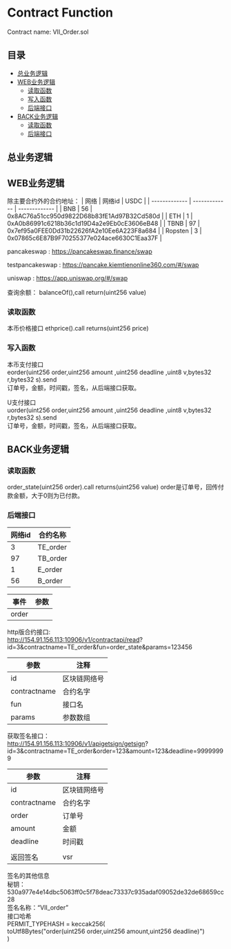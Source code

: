 # Contract Function
Contract name: VII_Order.sol
## 目录
* [总业务逻辑](#总业务逻辑)
* [WEB业务逻辑](#WEB业务逻辑)
    * [读取函数](#读取函数)
    * [写入函数](#写入函数)
    * [后端接口](#后端接口)
* [BACK业务逻辑](#BACK业务逻辑)
    * [读取函数](#读取函数)
    * [后端接口](#后端接口)

## 总业务逻辑
## WEB业务逻辑
除主要合约外的合约地址：
|   网络    | 网络id | USDC |
|   -------------   |   -------------   |   -------------   |
|   BNB       | 56        |   0x8AC76a51cc950d9822D68b83fE1Ad97B32Cd580d    |
|   ETH       |   1       |   0xA0b86991c6218b36c1d19D4a2e9Eb0cE3606eB48    |
|   TBNB      |   97      |   0x7ef95a0FEE0Dd31b22626fA2e10Ee6A223F8a684    |
|   Ropsten   |   3       |   0x07865c6E87B9F70255377e024ace6630C1Eaa37F    |

pancakeswap : 
https://pancakeswap.finance/swap

testpancakeswap : 
https://pancake.kiemtienonline360.com/#/swap

uniswap : 
https://app.uniswap.org/#/swap

查询余额：
balanceOf(),call    return(uint256 value)


### 读取函数
本币价格接口
ethprice().call     returns(uint256 price)

### 写入函数
本币支付接口  
eorder(uint256 order,uint256 amount ,uint256 deadline ,uint8 v,bytes32 r,bytes32 s).send  
订单号，金额，时间戳，签名，从后端接口获取。

U支付接口  
uorder(uint256 order,uint256 amount ,uint256 deadline ,uint8 v,bytes32 r,bytes32 s).send  
订单号，金额，时间戳，签名，从后端接口获取。



## BACK业务逻辑

### 读取函数
order_state(uint256 order).call     returns(uint256 value)
order是订单号，回传付款金额，大于0则为已付款。


### 后端接口

| 网络id | 合约名称 |
| ------------- | ------------- |
|       3        |       TE_order        |
|       97        |      TB_order         |
|       1        |       E_order        |
|       56        |      B_order         |

| 事件  | 参数  |
| ------------- | ------------- |
| order | 

http版合约接口:  
http://154.91.156.113:10906/v1/contractapi/read?  
id=3&contractname=TE_order&fun=order_state&params=123456  



| 参数 | 注释 |
| ------------- | ------------- |
|       id        |       区块链网络号        |
|       contractname        |       合约名字        |
|       fun        |       接口名        |
|       params        |       参数数组        |


获取签名接口：  
http://154.91.156.113:10906/v1/apigetsign/getsign?  
id=3&contractname=TE_order&order=123&amount=123&deadline=99999999

| 参数 | 注释 |
| ------------- | ------------- |
|       id        |       区块链网络号        |
|       contractname        |       合约名字        |
|       order        |       订单号        |
|       amount        |       金额        |
|       deadline        |       时间戳        |
|               |               |
|       返回签名        |       vsr        |




签名的其他信息  
秘钥：530a977e4e14dbc5063ff0c5f78deac73337c935adaf09052de32de68659cc28  
签名名称：“VII_order”  
接口哈希  
PERMIT_TYPEHASH = keccak256(  
  toUtf8Bytes("order(uint256 order,uint256 amount,uint256 deadline)")  
)  

